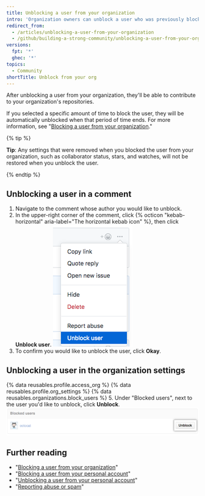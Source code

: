 ```yaml
---
title: Unblocking a user from your organization
intro: 'Organization owners can unblock a user who was previously blocked, restoring their access to the organization''s repositories.'
redirect_from:
  - /articles/unblocking-a-user-from-your-organization
  - /github/building-a-strong-community/unblocking-a-user-from-your-organization
versions:
  fpt: '*'
  ghec: '*'
topics:
  - Community
shortTitle: Unblock from your org
---
```


After unblocking a user from your organization, they'll be able to contribute to your organization's repositories.

If you selected a specific amount of time to block the user, they will be automatically unblocked when that period of time ends. For more information, see "[Blocking a user from your organization](/articles/blocking-a-user-from-your-organization)."

{% tip %}

**Tip**: Any settings that were removed when you blocked the user from your organization, such as collaborator status, stars, and watches, will not be restored when you unblock the user.

{% endtip %}

## Unblocking a user in a comment

1. Navigate to the comment whose author you would like to unblock.
2. In the upper-right corner of the comment, click {% octicon "kebab-horizontal" aria-label="The horizontal kebab icon" %}, then click **Unblock user**.
![The horizontal kebab icon and comment moderation menu showing the unblock user option](/assets/images/help/repository/comment-menu-unblock-user.png)
3. To confirm you would like to unblock the user, click **Okay**.

## Unblocking a user in the organization settings


{% data reusables.profile.access_org %}
{% data reusables.profile.org_settings %}
{% data reusables.organizations.block_users %}
5. Under "Blocked users", next to the user you'd like to unblock, click **Unblock**.
![Unblock user button](/assets/images/help/organizations/org-unblock-user-button.png)

## Further reading

- "[Blocking a user from your organization](/communities/maintaining-your-safety-on-github/blocking-a-user-from-your-organization)"
- "[Blocking a user from your personal account](/communities/maintaining-your-safety-on-github/blocking-a-user-from-your-personal-account)"
- "[Unblocking a user from your personal account](/communities/maintaining-your-safety-on-github/unblocking-a-user-from-your-personal-account)"
- "[Reporting abuse or spam](/communities/maintaining-your-safety-on-github/reporting-abuse-or-spam)"
